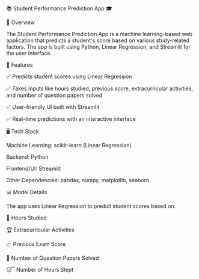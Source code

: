 📚 Student Performance Prediction App 🎓

🔹 Overview


The Student Performance Prediction App is a machine learning-based web application that predicts a student's score based on various study-related factors. The app is built using Python, Linear Regression, and Streamlit for the user interface.

🚀 Features

✅ Predicts student scores using Linear Regression

✅ Takes inputs like hours studied, previous score, extracurricular activities, and number of question papers solved

✅ User-friendly UI built with Streamlit

✅ Real-time predictions with an interactive interface



🖥️ Tech Stack

Machine Learning: scikit-learn (Linear Regression)

Backend: Python

Frontend/UI: Streamlit

Other Dependencies: pandas, numpy, matplotlib, seaborn



📊 Model Details

The app uses Linear Regression to predict student scores based on:



📖 Hours Studied

🏆 Extracurricular Activities

📈 Previous Exam Score

📝 Number of Question Papers Solved

😴 Number of Hours Slept

